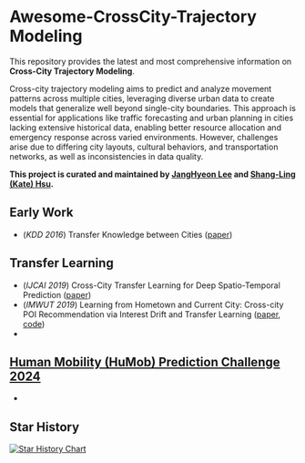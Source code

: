 # Awesome-CrossCity-Trajectory Modeling

This repository provides the latest and most comprehensive information on **Cross-City Trajectory Modeling**.

Cross-city trajectory modeling aims to predict and analyze movement patterns across multiple cities, leveraging diverse urban data to create models that generalize well beyond single-city boundaries. This approach is essential for applications like traffic forecasting and urban planning in cities lacking extensive historical data, enabling better resource allocation and emergency response across varied environments. However, challenges arise due to differing city layouts, cultural behaviors, and transportation networks, as well as inconsistencies in data quality.

**This project is curated and maintained by [JangHyeon Lee](https://janghyeon-lee.github.io/) and [Shang-Ling (Kate) Hsu](https://ktxlh.github.io/).**

## Early Work
+ (*KDD 2016*) Transfer Knowledge between Cities ([paper](http://urban-computing.com/pdf/Transfer_Knowledge_between_cities_Zheng.pdf))

## Transfer Learning
+ (*IJCAI 2019*) Cross-City Transfer Learning for Deep Spatio-Temporal Prediction ([paper](https://arxiv.org/abs/1802.00386))
+ (*IMWUT 2019*) Learning from Hometown and Current City: Cross-city POI Recommendation via Interest Drift and Transfer Learning ([paper](https://fi.ee.tsinghua.edu.cn/public/publications/1ebc2722-92c0-11eb-96bc-0242ac120003.pdf), [code](https://github.com/AugustusYu/Cross-city-MF))
+ 

## [Human Mobility (HuMob) Prediction Challenge 2024](https://wp.nyu.edu/humobchallenge2024/)
+ 

## Star History
[![Star History Chart](https://api.star-history.com/svg?repos=janghyeon-lee/Awesome-CrossCity-Trajectory-Modeling&type=Date)](https://star-history.com/#janghyeon-lee/Awesome-CrossCity-Trajectory-Modeling&Date)
